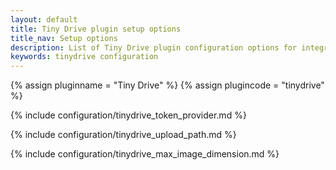 ```yaml
---
layout: default
title: Tiny Drive plugin setup options
title_nav: Setup options
description: List of Tiny Drive plugin configuration options for integrating with TinyMCE.
keywords: tinydrive configuration
---
```


{% assign pluginname = "Tiny Drive" %}
{% assign plugincode = "tinydrive" %}

{% include configuration/tinydrive_token_provider.md %}

{% include configuration/tinydrive_upload_path.md %}

{% include configuration/tinydrive_max_image_dimension.md %}
